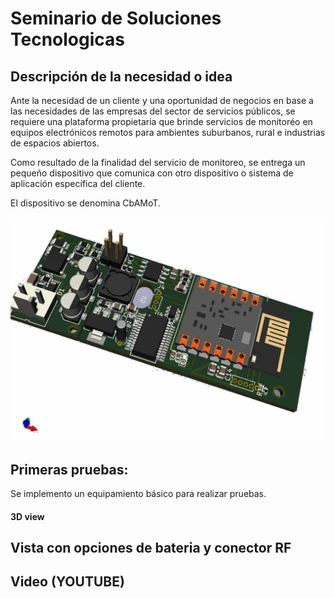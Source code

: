 # Seminario de Soluciones Tecnologicas

## Descripción de la necesidad o idea

  Ante la necesidad de un cliente y una oportunidad de negocios en base a las necesidades de las empresas del sector de servicios públicos, se requiere una plataforma propietaria que brinde servicios de
  monitoréo en equipos electrónicos remotos para ambientes suburbanos, rural e industrias de espacios abiertos. 
  
  Como resultado de la finalidad del servicio de monitoreo, se entrega un pequeño dispositivo que comunica con otro dispositivo o sistema de aplicación específica del cliente.
  
  El dispositivo se denomina CbAMoT.
  
  ![boar dimage](PROYECTO/FOTOS/cbamoteV09a.png)
  
## Primeras pruebas:

Se implemento un equipamiento básico para realizar pruebas.
  
 
#### 3D view


## Vista con opciones de bateria y conector RF

## Video (YOUTUBE)
